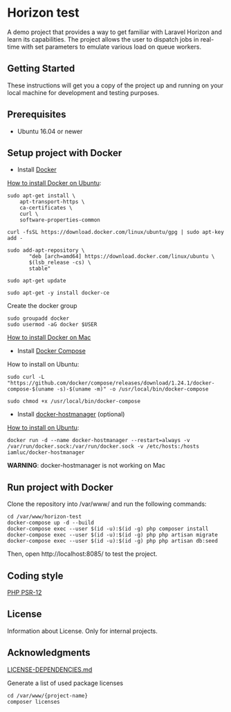 

# Horizon test

A demo project that provides a way to get familiar with Laravel Horizon and learn its capabilities. The project allows the user to dispatch jobs in real-time with set parameters to emulate various load on queue workers. 


## Getting Started

These instructions will get you a copy of the project up and running on your local machine for development and testing purposes. 

## Prerequisites

* Ubuntu 16.04 or newer

## Setup project with Docker

* Install [Docker](https://docs.docker.com/install/)

[How to install Docker on Ubuntu](https://docs.docker.com/install/linux/docker-ce/ubuntu/):

```
sudo apt-get install \
    apt-transport-https \
    ca-certificates \
    curl \
    software-properties-common
```

```
curl -fsSL https://download.docker.com/linux/ubuntu/gpg | sudo apt-key add -
```

```
sudo add-apt-repository \
       "deb [arch=amd64] https://download.docker.com/linux/ubuntu \
       $(lsb_release -cs) \
       stable"
```

```
sudo apt-get update
```

```
sudo apt-get -y install docker-ce
```

Create the docker group

```
sudo groupadd docker
sudo usermod -aG docker $USER
```

[How to install Docker on Mac](https://docs.docker.com/docker-for-mac/install/)

* Install [Docker Compose](https://docs.docker.com/compose/install/)

How to install on Ubuntu:

```
sudo curl -L "https://github.com/docker/compose/releases/download/1.24.1/docker-compose-$(uname -s)-$(uname -m)" -o /usr/local/bin/docker-compose
```

```
sudo chmod +x /usr/local/bin/docker-compose
```

* Install [docker-hostmanager](https://github.com/iamluc/docker-hostmanager) (optional)

[How to install on Ubuntu](https://github.com/iamluc/docker-hostmanager#linux):

```
docker run -d --name docker-hostmanager --restart=always -v /var/run/docker.sock:/var/run/docker.sock -v /etc/hosts:/hosts iamluc/docker-hostmanager
```

**WARNING**: docker-hostmanager is not working on Mac

## Run project with Docker


Clone the repository into /var/www/ and run the following commands:
```
cd /var/www/horizon-test
docker-compose up -d --build
docker-compose exec --user $(id -u):$(id -g) php composer install
docker-compose exec --user $(id -u):$(id -g) php php artisan migrate
docker-compose exec --user $(id -u):$(id -g) php php artisan db:seed
```

Then, open http://localhost:8085/ to test the project.

## Coding style

[PHP PSR-12](https://www.php-fig.org/psr/psr-12/)

## License

Information about License. Only for internal projects. 

## Acknowledgments

[LICENSE-DEPENDENCIES.md](LICENSE-DEPENDENCIES.md)

Generate a list of used package licenses

```
cd /var/www/{project-name}
composer licenses
```
